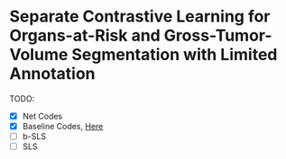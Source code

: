 # Separate Contrastive Learning for Organs-at-Risk and Gross-Tumor-Volume Segmentation with Limited Annotation

TODO:
- [x] Net Codes
- [x] Baseline Codes, [Here](https://github.com/jcwang123/AwesomeContrastiveLearning)
- [ ] b-SLS
- [ ] SLS
